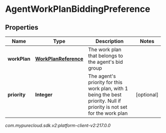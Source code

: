 # AgentWorkPlanBiddingPreference


## Properties

| Name | Type | Description | Notes |
| ------------ | ------------- | ------------- | ------------- |
| **workPlan** | [**WorkPlanReference**](WorkPlanReference) | The work plan that belongs to the agent's bid group |  |
| **priority** | **Integer** | The agent's priority for this work plan, with 1 being the best priority. Null if priority is not set for the work plan |  [optional] |




_com.mypurecloud.sdk.v2:platform-client-v2:217.0.0_
